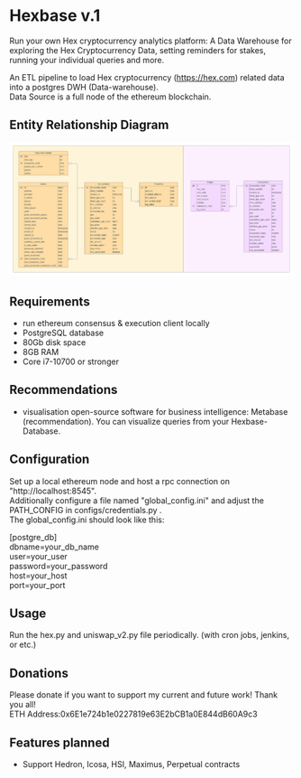 # Hexbase v.1

Run your own Hex cryptocurrency analytics platform: A Data Warehouse for exploring the Hex Cryptocurrency Data,
setting reminders for stakes, running your individual queries and more.

An ETL pipeline to load Hex cryptocurrency (https://hex.com) related data into a postgres DWH (Data-warehouse).<br />
Data Source is a full node of the ethereum blockchain.

## Entity Relationship Diagram

![](images/hexbase_erd.jpeg "Hexbase ERD")

## Requirements
- run ethereum consensus & execution client locally
- PostgreSQL database
- 80Gb disk space
- 8GB RAM
- Core i7-10700 or stronger

## Recommendations
- visualisation open-source software for business intelligence: Metabase (recommendation). You can visualize queries from your Hexbase-Database.

## Configuration
Set up a local ethereum node and host a rpc connection on "http://localhost:8545".<br /> 
Additionally configure a file named "global_config.ini" and adjust the PATH_CONFIG in configs/credentials.py .<br />
The global_config.ini should look like this:

[postgre_db]<br />
dbname=your_db_name<br />
user=your_user<br />
password=your_password<br />
host=your_host<br />
port=your_port<br />

## Usage
Run the hex.py and uniswap_v2.py file periodically. (with cron jobs, jenkins, or etc.)

## Donations
Please donate if you want to support my current and future work! Thank you all!<br />
ETH Address:0x6E1e724b1e0227819e63E2bCB1a0E844dB60A9c3

## Features planned
- Support Hedron, Icosa, HSI, Maximus, Perpetual contracts
